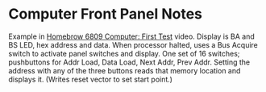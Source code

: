 Computer Front Panel Notes
==========================

Example in [Homebrow 6809 Computer: First Test][yt sarnoff] video. Display
is BA and BS LED, hex address and data. When processor halted, uses a Bus
Acquire switch to activate panel switches and display. One set of 16
switches; pushbuttons for Addr Load, Data Load, Next Addr, Prev Addr.
Setting the address with any of the three buttons reads that memory
location and displays it. (Writes reset vector to set start point.)



<!-------------------------------------------------------------------->
[yt sarnoff]: https://www.youtube.com/watch?v=IXu8P2qGoj8
